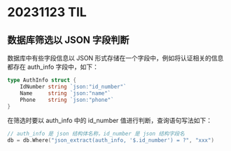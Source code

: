 # 20231123 TIL

## 数据库筛选以 JSON 字段判断

数据库中有些字段信息以 JSON 形式存储在一个字段中，例如将认证相关的信息都存在 auth_info 字段中，如下：
```go
type AuthInfo struct {
	IdNumber string `json:"id_number"`
	Name     string `json:"name"`
	Phone    string `json:"phone"`
}
```

在筛选时要以 auth_info 中的 id_number 值进行判断，查询语句写法如下：

```go
// auth_info 是 json 结构体名称，id_number 是 json 结构字段名
db = db.Where("json_extract(auth_info, '$.id_number') = ?", "xxx")
```